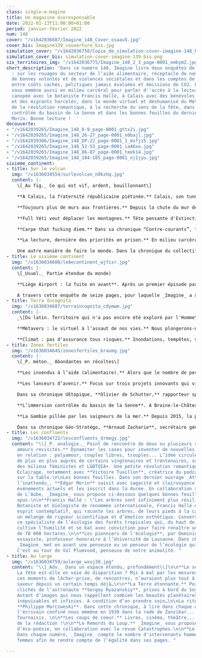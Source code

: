 ```yaml
---
class: single-e-magine
title: Un magazine écoresponsable
date: 2022-01-13T11:00:00+01:00
period: janvier-février 2022
num: 148
cover: "/v1642036687/Imagine_148_Cover_osaau5.jpg"
cover_bis: Imagine139_couverture_bis.jpg
simulation_cover: "/v1642036750/Copie_de_simulation-cover-imagine-148_hj2qu0.png"
simulation_cover_bis: simulation-cover-imagine-139-bis.png
six_territoires_img: "/v1642036775/Imagine_148_2_3_page-0001_embym2.jpg"
short_description: 'Dans ce numéro 148, Imagine livre deux enquêtes de seize pages
  : sur les rouages du secteur de l’aide alimentaire, réceptacle de nombreux invendus,
  de bonnes volontés et de violences sociétales et dans les comptes de Liège Airport,
  entre coûts cachés, politiques jamais évaluées et émissions de CO2. La rédaction
  vous emmène aussi en milieu carcéral pour parler d''accès à la lecture, dans la
  canopée avec le botaniste Francis Hallé, à Calais avec des bénévoles solidaires
  et des migrants harcelés, dans le monde virtuel et déshumanisé du Métavers, au coeur
  de la révolution romantique, à la recherche du sens de la fête, dans les zones d''immersion
  contrôlée du bassin de la Senne et dans les bonnes feuilles du dernier ouvrage d’Edgar
  Morin. Bonne lecture !  '
decouverte:
- "/v1642039265/Imagine_148_8-9_page-0001_gttx2i.jpg"
- "/v1642039265/Imagine_148_26-27_page-0001_n0bajl.jpg"
- "/v1642039386/Imagine_148_DP-22_page-0001_1_msfjz5.jpg"
- "/v1642039265/Imagine_148_52-53_page-0001_ia46xo.jpg"
- "/v1642039265/Imagine_148_86-87_page-0001_teek14.jpg"
- "/v1642039265/Imagine_148_104-105_page-0001_nj1jyu.jpg"
sixieme_continent:
- title: Sur le volcan
  img: "/v1636034554/surlevolcan_n8kzhq.jpg"
  content: |-
    \[_Au fig._ Ce qui est vif, ardent, bouillonnant\]

    **A Calais, la fraternité républicaine piétinée.** Calais, son tunnel sous la Manche, ses hauts murs de barbelés, ses rues inlassablement sillonnées par les forces de l’ordre. Passage quasi obligé pour les personnes voulant se rendre en Angleterre, le visage de cette ville-frontière a changé au fil des années. Tout comme la stratégie de l’Etat français, qui s'attelle à rendre la vie des migrants et des bénévoles solidaires impossible. En bord de Manche, la devise “Liberté, égalité, fraternité” est mise entre parenthèses. Reportage.

    **Toujours plus de murs aux frontières.** Depuis la chute du mur de Berlin, surtout après le 11 septembre, la sécurisation des frontières s’est accentuée. Et les pays les plus riches dépensent plus pour contrôler l’immigration que pour lutter contre le dérèglement climatique et aider les pays les plus vulnérables à y faire face. _Imagine_ fait le point sur ces investissements.

    **Full Yéti veut déplacer les montagnes.** Tête pensante d'Extinction Rebellion Belgique, Boris Libois trace la voie étroite d’une révolution citoyenne. L'oligarchie économique est au cœur des cibles potentielles du mouvement de désobéissance civile en 2022. Face à l’ampleur de la tâche, "Full Yéti” est prêt à devenir prisonnier climatique.

    **Carpe that fucking diem.** Dans sa chronique “Contre-courants”, **Corinne Morel Darleux** décrit un monde faisant “la fête au milieu des ruines”, où s’émerveiller du monde tout en s’en inquiétant est un défi de chaque instant.

    **La lecture, dernière des priorités en prison.** En milieu carcéral, le taux d’analphabétisation est de 30 %. Et les bibliothèques pénitentiaires sont peu investies, tant par l’administration que par les détenus. Pourtant, leur rôle s’étend bien au-delà de la seule lecture, qui constitue une des portes principales vers une réinsertion réussie et pérenne après l’incarcération.

    Une autre manière de faire le monde. Dans la chronique du collectif **L-Slam**, l’artiste **Eleonore Dock** revient sur le rôle des collages féministes qui s’approprient l’espace public.
- title: Le sixième continent
  img: "/v1636034608/le6econtinent_wjfisr.jpg"
  content: |-
    \[_Usuel._ Partie étendue du monde)

    **Liège Airport : la fuite en avant**. Après un premier épisode paru en novembre (Alibaba's dream), découvrez le deuxième volet de notre enquête sur Liège Airport. Un aéroport qui demeure sous perfusion régionale et dont les émissions de CO<sub>2</sub> générées par l’activité aéroportuaire ont explosé en 2021. Et aucune évaluation globale de ces politiques publiques n’a été réalisée jusqu’à présent.

    A travers cette enquête de seize pages, pour laquelle _Imagine_ a sorti sa calculette, c'est le mythe d’aéroport présenté comme un modèle de réussite économique et sociale par les forces vives wallonnes qui s'effrite.
- title: Terra Incognita
  img: "/v1636034687/terraincognita_cdymwm.jpg"
  content: |-
    _\[Du latin. Territoire qui n'a pas encore été exploré par l'Homme\]_

    **Métavers : le virtuel à l’assaut de nos vies.** Nous plongerons-nous bientôt dans un univers en réalité virtuelle pour rencontrer nos amis, effectuer nos achats, travailler, jouer ? C’est l’espoir de Mark Zuckerberg et d’autres acteurs des nouvelles technologies. Premières analyses de ce futur potentiel - inspiré par la science-fiction.

    **Climat : pas d’assurance tous risques.** Inondations, tempêtes, sécheresses… Dans quelle mesure le monde sera-t-il encore assurable face au péril climatique ? Un premier exercice prospectif a été réalisé en France à ce sujet. Les primes pourraient augmenter de 200 % en 30 ans.
- title: Zones fertiles
  img: "/v1636034645/zonesfertiles_braumg.jpg"
  content: |-
    \[_P. méton._ Abondantes en récoltes\]

    **Les invendus à l’aide (alimentaire).** Alors que le nombre de personnes devant y recourir ne cesse d’augmenter, l’aide alimentaire mobilise énormément d’efforts, de temps, de bénévoles. Le recours aux invendus des producteurs et magasins augmente souvent la qualité de l’offre, qui ne se résume plus à des boîtes de conserve et des paquets de pâtes, mais n’est pas sans poser question, mêlant à la fois bonne volonté et violence sociétale. _Imagine_ explore ce système, que d’aucuns veulent repenser, à travers un dossier de seize pages.

    **Les lanceurs d’avenir.** Focus sur trois projets innovants qui visent à construire un monde durable et solidaire : PlantC, la coopérative qui séquestre le carbone en Belgique, Freddy met curry, qui approvisionne des cantines zéro-déchets et Wishelf, qui propose de mettre en réseau nos vieux disques durs pour stocker nos données !

    Dans sa chronique UEtopique, **Olivier de Schutter,** rapporteur spécial de l’ONU sur l’extrême pauvreté et les droits de l’homme, explore le devoir de vigilance des entreprises, alors qu'une initiative législative européenne pour leur imposer une obligation de « vigilance raisonnable » en matière de droits humains et environnementaux se fait attendre.

    **L’immersion contrôlée du bassin de la Senne**. A Braine-le-Château, Tubize et Soignies, les premières zones d’immersion temporaire ont limité l’impact des inondations l’été dernier dans l’ouest du Brabant wallon. Le projet Life Belini, à cheval sur trois régions du pays, fait le pari de la renaturation des cours d’eau. Reportage.

    **La Gambie pillée par les saigneurs de la mer.** Depuis 2015, la petite côte gambienne accueille trois usines de farine et d’huile de poisson, qui ont désormais pignon sur plage en Afrique de l’Ouest. Grandes consommatrices de petits poissons, ces entreprises chinoises privent la population de leur principale ressource de protéines. Et à mesure que l’océan se vide, la Gambie, une nation d’à peine deux millions d’habitants, se dépeuple peu à peu. Ce reportage est le premier d'une série intitulée "Les préjudices de l'Anthropocène", qu'_Imagine_ poursuivra tout au long de l'année.

    Dans sa chronique Géo-Stratégo, **Arnaud Zacharie**, secrétaire général du CNCD-11.11.11, propose de réviser les règles budgétaires européennes pour adopter un cadre adapté aux enjeux de la transition juste vers une économie décarbonée.
- title: Les confluents
  img: "/v1636034722/lesconfluents_drmegy.jpg"
  content: "\\[_P. analogie._ Point de rencontre de deux ou plusieurs voies\\]\n\n**Les
    amours revisités.** Dynamiter les cases pour inventer de nouvelles façons d’être
    en relation : polyamour, couples libres, trouples... L’idée circule, vit, s’épanouit
    de plus en plus auprès de certains vingtenaires et trentenaires, souvent proches
    des milieux féministes et LGBTQIA+. Une petite révolution romantique en marche.
    Eclairage, notamment avec **Victoire Tuaillon**, créatrice du podcast Le Coeur
    sur la table.\n\nLes bonnes feuilles. Dans son dernier ouvrage _Attends-toi à
    l’inattendu_, **Edgar Morin** saisit avec sagacité et clairvoyance l’essence des
    événements actuels et les inscrit dans la durée. En collaboration avec les éditions
    de L’Aube, _Imagine_ vous propose ci-dessous quelques bonnes feuilles de ce petit
    opus.\n\n**Francis Hallé : \"Les arbres sont infiniment plus résilients que nous\".**
    Botaniste et biologiste de renommée internationale, Francis Hallé est aussi un
    esprit contemplatif, qui raconte les arbres, de leurs pieds à la canopée, avec
    un mélange de rigueur scientifique et d’émotion esthétique. Conversation avec
    ce spécialiste de l’écologie des forêts tropicales qui, du haut de ses 83 ans,
    cultive l’humilité et se bat avec conviction pour faire renaître une forêt primaire
    de 70 000 hectares.\n\n**Les pionniers de l'écologie**, par Dominique Bourg, philosophe,
    essayiste, professeur honoraire à l’Université de Lausanne. Dans chaque numéro,
    _Imagine_ met en avant une penseuse ou un penseur de l’écologie qui a marqué l’histoire.
    C'est au tour de Val Plumvood, penseuse de notre animalité. "
- title: Au large
  img: "/v1636034759/aularge_wxuj38.jpg"
  content: "\\[_Adv._ Dans un espace étendu, profondément\\]\n\n**Le sens de la fête.**
    La fête est-elle en voie de disparition ? Mis à mal par les mesures anti-Covid,
    ces moments de lâcher-prise, de rencontres, n’auraient plus tout à fait la même
    saveur depuis un certain temps déjà…\n\n**La Terre étonnante.** Portfolio des
    clichés de l’astronaute **Sergey Ryazanskiy**, prises à bord du Soyouz MS-05.
    Autant d’images qui nous rappellent combien les beautés planétaires sont singulières,
    inépuisables et infinies. A condition d’en prendre soin…\n\nLa ritournelle de
    **Philippe Marczweski**. Dans cette chronique, à lire dans chaque numéro d'_Imagine_,
    l'écrivain confiné nous emmène en 1930 dans la rade de Zanzibar... En rêvant du
    Tournaisis. \n\n**Les coups de coeur.** Livres, cinéma, théâtre... C'est la sélection
    de la rédaction !\n\n**Le Remords du Loup.** _Imagine_ vous propose un moment
    d’éco-poésie, en collaboration avec la revue Catastrophes.\n\n**Le baromètre genre-diversité.**
    Dans chaque numéro, _Imagine_ compte le nombre d'intervenants hommes et intervenantes
    femmes afin de rendre compte de l'égalité dans ses pages. "

---
```

